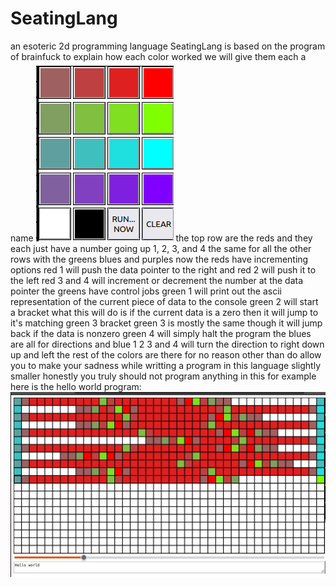 # SeatingLang
an esoteric 2d programming language 
SeatingLang is based on the program of brainfuck 
to explain how each color worked we will give them each a name
![alt text](https://github.com/codycodesinschool2/SeatingLang/blob/main/tutorialImages/touchpad.png?raw=true)
the top row are the reds and they each just have a number going up 1, 2, 3, and 4
the same for all the other rows with the greens blues and purples
now the reds have incrementing options red 1 will push the data pointer to the right and red 2 will push it to the left
red 3 and 4 will increment or decrement the number at the data pointer
the greens have control jobs 
green 1 will print out the ascii representation of the current piece of data to the console
green 2 will start a bracket what this will do is if the current data is a zero then it will jump to it's matching green 3 bracket
green 3 is mostly the same though it will jump back if the data is nonzero
green 4 will simply halt the program
the blues are all for directions and blue 1 2 3 and 4 will turn the direction to right down up and left
the rest of the colors are there for no reason other than do allow you to make your sadness while writting a program in this language slightly smaller
honestly you truly should not program anything in this for example here is the hello world program:
![alt text](https://github.com/codycodesinschool2/SeatingLang/blob/main/tutorialImages/HelloWorld.png?raw=true)
